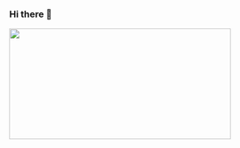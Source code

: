 ### Hi there 👋

<div>
<img src="https://github-readme-stats.vercel.app/api/top-langs/?username=idun886&count_private=true&layout=compact&theme=default&hide=html,javascript" width="400" height="200">
</div>


<!--
**idun886/idun886** is a ✨ _special_ ✨ repository because its `README.md` (this file) appears on your GitHub profile.

Here are some ideas to get you started:

- 🔭 I’m currently working on ...
- 🌱 I’m currently learning ...
- 👯 I’m looking to collaborate on ...
- 🤔 I’m looking for help with ...
- 💬 Ask me about ...
- 📫 How to reach me: ...
- 😄 Pronouns: ...
- ⚡ Fun fact: ...
-->


